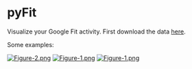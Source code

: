 # pyFit
Visualize your Google Fit activity. First download the data [here](https://support.google.com/accounts/answer/3024190?hl=en).

Some examples:

[![Figure-2.png](https://i.postimg.cc/Xvjfyntc/Figure-2.png)](https://postimg.cc/pmShwMWp)
[![Figure-1.png](https://i.postimg.cc/mD63HfSh/Figure-1.png)](https://postimg.cc/5YLQhrTM)
[![Figure-1.png](https://i.postimg.cc/nL0YGzZW/Figure-1.png)](https://postimg.cc/cKtnsdv7)
